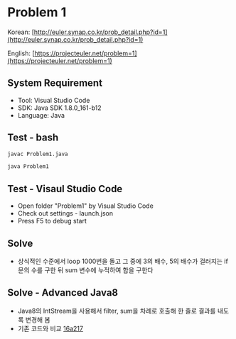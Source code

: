 # Problem 1

Korean: [http://euler.synap.co.kr/prob_detail.php?id=1](http://euler.synap.co.kr/prob_detail.php?id=1)

English: [https://projecteuler.net/problem=1](https://projecteuler.net/problem=1)

## System Requirement

- Tool: Visual Studio Code
- SDK: Java SDK 1.8.0_161-b12
- Language: Java

## Test - bash

```bash
javac Problem1.java
```

```bash
java Problem1
```

## Test - Visaul Studio Code

- Open folder "Problem1" by Visual Studio Code
- Check out settings - launch.json
- Press F5 to debug start

## Solve

- 상식적인 수준에서 loop 1000번을 돌고 그 중에 3의 배수, 5의 배수가 걸러지는 if문의 수를 구한 뒤 sum 변수에 누적하여 합을 구한다

## Solve - Advanced Java8

- Java8의 IntStream을 사용해서 filter, sum을 차례로 호출해 한 줄로 결과를 내도록 변경해 봄
- 기존 코드와 비교 [16a217](https://github.com/jongfeel/ProjectEuler/commit/16a21719810ad9acfeb6d8f3bcfab112b1c56652)